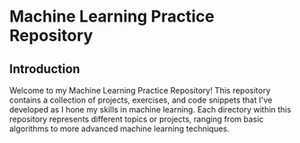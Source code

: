 Machine Learning Practice Repository
====================================

Introduction
------------

Welcome to my Machine Learning Practice Repository! This repository contains a collection of projects, exercises, and code snippets that I've developed as I hone my skills in machine learning. Each directory within this repository represents different topics or projects, ranging from basic algorithms to more advanced machine learning techniques.
